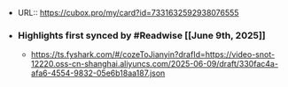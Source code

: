 - URL:: https://cubox.pro/my/card?id=7331632592938076555
- ### Highlights first synced by #Readwise [[June 9th, 2025]]
    - https://ts.fyshark.com/#/cozeToJianyin?drafId=https://video-snot-12220.oss-cn-shanghai.aliyuncs.com/2025-06-09/draft/330fac4a-afa6-4554-9832-05e6b18aa187.json
